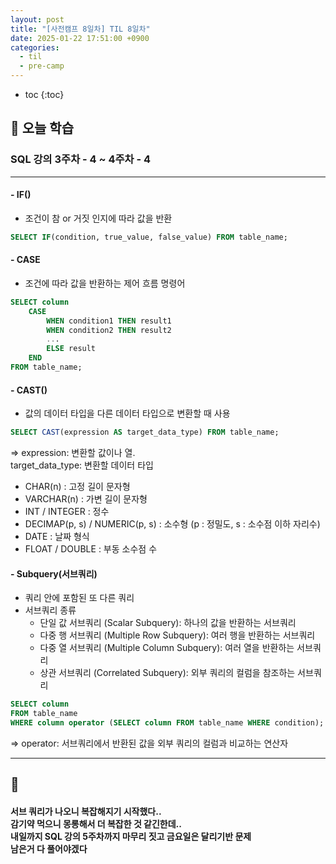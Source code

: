 ```yaml
---
layout: post
title: "[사전캠프 8일차] TIL 8일차"
date: 2025-01-22 17:51:00 +0900
categories: 
  - til
  - pre-camp
---
```


* toc
{:toc}

## 📖 오늘 학습
### SQL 강의 3주차 - 4 ~ 4주차 - 4

<!-- <h4> 📃 </h4> -->

---

#### - IF()
- 조건이 참 or 거짓 인지에 따라 값을 반환
>
```sql
SELECT IF(condition, true_value, false_value) FROM table_name;
```

#### - CASE
- 조건에 따라 값을 반환하는 제어 흐름 명령어
>
```sql
SELECT column
    CASE
        WHEN condition1 THEN result1
        WHEN condition2 THEN result2
        ...
        ELSE result
    END
FROM table_name;
```

#### - CAST()
- 값의 데이터 타입을 다른 데이터 타입으로 변환할 때 사용
>
```sql
SELECT CAST(expression AS target_data_type) FROM table_name;
```
=> expression: 변환할 값이나 열.  
target_data_type: 변환할 데이터 타입

- CHAR(n) : 고정 길이 문자형
- VARCHAR(n) : 가변 길이 문자형
- INT / INTEGER : 정수
- DECIMAP(p, s) / NUMERIC(p, s) : 소수형 (p : 정밀도, s : 소수점 이하 자리수)
- DATE : 날짜 형식
- FLOAT / DOUBLE : 부동 소수점 수

#### - Subquery(서브쿼리)
- 쿼리 안에 포함된 또 다른 쿼리
- 서브쿼리 종류
    - 단일 값 서브쿼리 (Scalar Subquery): 하나의 값을 반환하는 서브쿼리
    - 다중 행 서브쿼리 (Multiple Row Subquery): 여러 행을 반환하는 서브쿼리
    - 다중 열 서브쿼리 (Multiple Column Subquery): 여러 열을 반환하는 서브쿼리
    - 상관 서브쿼리 (Correlated Subquery): 외부 쿼리의 컬럼을 참조하는 서브쿼리
>
```sql
SELECT column
FROM table_name
WHERE column operator (SELECT column FROM table_name WHERE condition);
```
=> operator: 서브쿼리에서 반환된 값을 외부 쿼리의 컬럼과 비교하는 연산자

---

<h2> 💬 </h2>

<h4> 서브 쿼리가 나오니 복잡해지기 시작했다.. <br>
감기약 먹으니 몽롱해서 더 복잡한 것 같긴한데.. <br>
내일까지 SQL 강의 5주차까지 마무리 짓고 금요일은 달리기반 문제 <br>
남은거 다 풀어야겠다 </h4>
